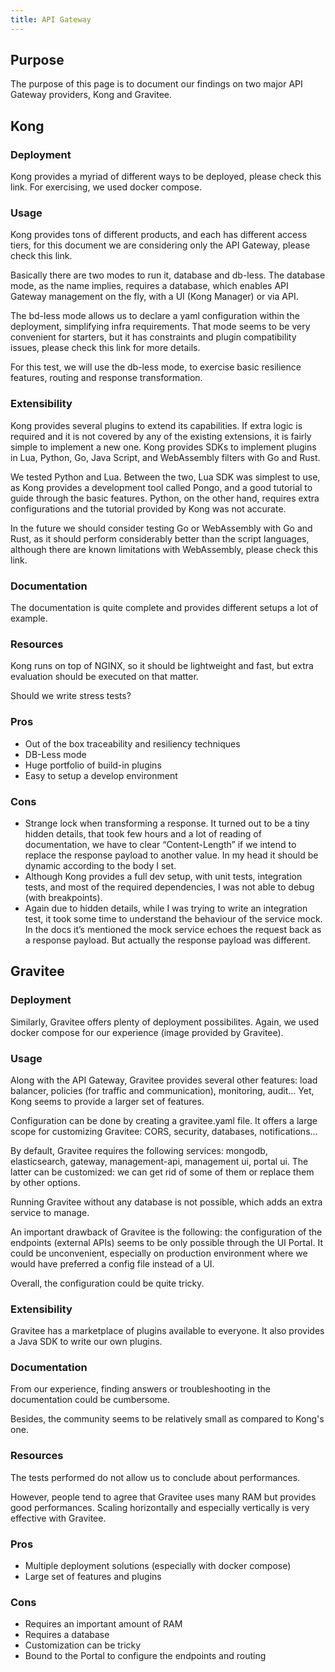 ```yaml
---
title: API Gateway
---
```


## Purpose

The purpose of this page is to document our findings on two major API Gateway providers, Kong and Gravitee.

## Kong

### Deployment

Kong provides a myriad of different ways to be deployed, please check this link. For exercising, we used docker compose.

### Usage

Kong provides tons of different products, and each has different access tiers, for this document we are considering only the API Gateway, please check this link.

Basically there are two modes to run it, database and db-less. The database mode, as the name implies, requires a database, which enables API Gateway management on the fly, with a UI (Kong Manager) or via API.

The bd-less mode allows us to declare a yaml configuration within the deployment, simplifying infra requirements. That mode seems to be very convenient for starters, but it has constraints and plugin compatibility issues, please check this link for more details.

For this test, we will use the db-less mode, to exercise basic resilience features, routing and response transformation.

### Extensibility

Kong provides several plugins to extend its capabilities. If extra logic is required and it is not covered by any of the existing extensions, it is fairly simple to implement a new one. Kong provides SDKs to implement plugins in Lua, Python, Go, Java Script, and WebAssembly filters with Go and Rust.

We tested Python and Lua. Between the two, Lua SDK was simplest to use, as Kong provides a development tool called Pongo, and a good tutorial to guide through the basic features. Python, on the other hand, requires extra configurations and the tutorial provided by Kong was not accurate.

In the future we should consider testing Go or WebAssembly with Go and Rust, as it should perform considerably better than the script languages, although there are known limitations with WebAssembly, please check this link.

### Documentation

The documentation is quite complete and provides different setups a lot of example.

### Resources

Kong runs on top of NGINX, so it should be lightweight and fast, but extra evaluation should be executed on that matter.

Should we write stress tests?

### Pros

- Out of the box traceability and resiliency techniques
- DB-Less mode
- Huge portfolio of build-in plugins
- Easy to setup a develop environment

### Cons

- Strange lock when transforming a response. It turned out to be a tiny hidden details, that took few hours and a lot of reading of documentation, we have to clear “Content-Length” if we intend to replace the response payload to another value. In my head it should be dynamic according to the body I set.
- Although Kong provides a full dev setup, with unit tests, integration tests, and most of the required dependencies, I was not able to debug (with breakpoints).
- Again due to hidden details, while I was trying to write an integration test, it took some time to understand the behaviour of the service mock. In the docs it’s mentioned the mock service echoes the request back as a response payload. But actually the response payload was different.

## Gravitee

### Deployment

Similarly, Gravitee offers plenty of deployment possibilites. Again, we used docker compose for our experience (image provided by Gravitee).

### Usage

Along with the API Gateway, Gravitee provides several other features: load balancer, policies (for traffic and communication), monitoring, audit...
Yet, Kong seems to provide a larger set of features.

Configuration can be done by creating a gravitee.yaml file. It offers a large scope for customizing Gravitee: CORS, security, databases, notifications...

By default, Gravitee requires the following services: mongodb, elasticsearch, gateway, management-api, management ui, portal ui.
The latter can be customized: we can get rid of some of them or replace them by other options.

Running Gravitee without any database is not possible, which adds an extra service to manage.

An important drawback of Gravitee is the following: the configuration of the endpoints (external APIs) seems to be only possible through the UI Portal. It could be unconvenient, especially on production environment where we would have preferred a config file instead of a UI.

Overall, the configuration could be quite tricky.

### Extensibility

Gravitee has a marketplace of plugins available to everyone. It also provides a Java SDK to write our own plugins.

### Documentation

From our experience, finding answers or troubleshooting in the documentation could be cumbersome.

Besides, the community seems to be relatively small as compared to Kong's one.

### Resources

The tests performed do not allow us to conclude about performances.

However, people tend to agree that Gravitee uses many RAM but provides good performances. Scaling horizontally and especially vertically is very effective with Gravitee.

### Pros

- Multiple deployment solutions (especially with docker compose)
- Large set of features and plugins

### Cons

- Requires an important amount of RAM
- Requires a database
- Customization can be tricky
- Bound to the Portal to configure the endpoints and routing
